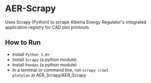 # AER-Scrapy
Uses Scrapy (Python) to scrape Alberta Energy Regulator's integrated application registry for CAD plot printouts


## How to Run
- Install <code>Python 3.8+</code>
- Install <code>Scrapy</code> (a python module)
- Install <code>Pandas</code> (a python module)
- In a terminal or command line, run <code>scrapy crawl plotplan</code> at AER_Scrapy/AER_Scrapy
